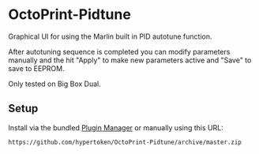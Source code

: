 # OctoPrint-Pidtune

Graphical UI for using the Marlin built in PID autotune function.

After autotuning sequence is completed you can modify parameters manually and the hit "Apply" to make new parameters active and "Save" to save to EEPROM.

Only tested on Big Box Dual.

## Setup

Install via the bundled [Plugin Manager](https://github.com/foosel/OctoPrint/wiki/Plugin:-Plugin-Manager)
or manually using this URL:

    https://github.com/hypertoken/OctoPrint-Pidtune/archive/master.zip


